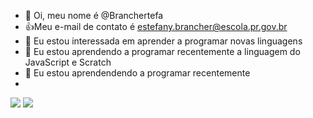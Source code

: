 - 👋 Oi, meu nome é @Branchertefa
- :+1:Meu e-mail de contato é estefany.brancher@escola.pr.gov.br
- 👀 Eu estou interessada em aprender a programar novas linguagens
- 🌱 Eu estou aprendendo a programar recentemente a linguagem do JavaScript e Scratch
- 💞️ Eu estou aprendendendo a programar recentemente
- 
![](https://img.shields.io/badge/Scratch-4D97FF?style=for-the-badge&logo=Scratch&logoColor=white)
![](https://img.shields.io/badge/JavaScript-323330?style=for-the-badge&logo=javascript&logoColor=F7DF1E)

